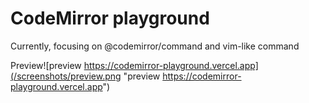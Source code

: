 # CodeMirror playground

Currently, focusing on @codemirror/command and vim-like command

Preview![preview https://codemirror-playground.vercel.app](/screenshots/preview.png "preview https://codemirror-playground.vercel.app")